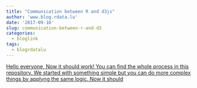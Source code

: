 ```yaml
---
title: "Communication between R and d3js"
author: 'www.blog.rdata.lu'
date: '2017-09-16'
slug: communication-between-r-and-d3
categories:
  - bloglink
tags:
  - blogrdatalu
---
```


[Hello everyone, Now it should work! You can find the whole process in this repository. We started with something simple but you can do more complex things by applyng the same logic. Now it should<i class="fas fa-external-link-alt"></i>](http://www.blog.rdata.lu/post/2017-09-16-communication-between-r-and-d3js/)

